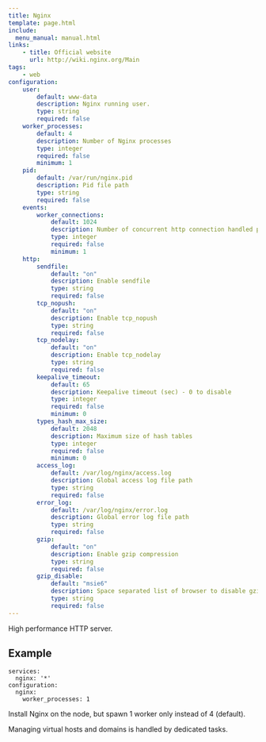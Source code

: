 ```yaml
---
title: Nginx
template: page.html
include: 
  menu_manual: manual.html
links:
    - title: Official website
      url: http://wiki.nginx.org/Main
tags:
    - web
configuration: 
    user:
        default: www-data
        description: Nginx running user.
        type: string
        required: false
    worker_processes:
        default: 4
        description: Number of Nginx processes
        type: integer
        required: false
        minimum: 1
    pid:
        default: /var/run/nginx.pid
        description: Pid file path
        type: string
        required: false
    events:
        worker_connections:
            default: 1024
            description: Number of concurrent http connection handled per nginx process
            type: integer
            required: false
            minimum: 1
    http:
        sendfile:
            default: "on"
            description: Enable sendfile
            type: string
            required: false
        tcp_nopush:
            default: "on"
            description: Enable tcp_nopush
            type: string
            required: false
        tcp_nodelay:
            default: "on"
            description: Enable tcp_nodelay
            type: string
            required: false
        keepalive_timeout:
            default: 65
            description: Keepalive timeout (sec) - 0 to disable
            type: integer
            required: false
            minimum: 0
        types_hash_max_size:
            default: 2048
            description: Maximum size of hash tables
            type: integer
            required: false
            minimum: 0
        access_log:
            default: /var/log/nginx/access.log
            description: Global access log file path
            type: string
            required: false
        error_log:
            default: /var/log/nginx/error.log
            description: Global error log file path
            type: string
            required: false
        gzip:
            default: "on"
            description: Enable gzip compression
            type: string
            required: false
        gzip_disable:
            default: "msie6"
            description: Space separated list of browser to disable gzip compression for
            type: string
            required: false
---
```

High performance HTTP server.

## Example

    services:
      nginx: '*'
    configuration:
      nginx:
        worker_processes: 1

Install Nginx on the node, but spawn 1 worker only instead of 4 (default).

Managing virtual hosts and domains is handled by dedicated tasks.
